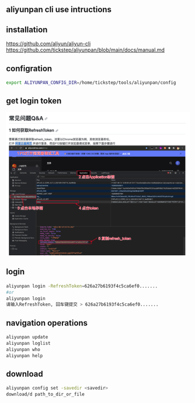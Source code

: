 ## aliyunpan cli use intructions
## installation
https://github.com/aliyun/aliyun-cli
https://github.com/tickstep/aliyunpan/blob/main/docs/manual.md

## configration
```bash
export ALIYUNPAN_CONFIG_DIR=/home/tickstep/tools/aliyunpan/config
```
## get login token
![get refreshtoken](get_token.jpg)

## login
```bash
aliyunpan login -RefreshToken=626a27b6193f4c5ca6ef0.......
#or
aliyunpan login
请输入RefreshToken, 回车键提交 > 626a27b6193f4c5ca6ef0.......
```
## navigation operations
```bash
aliyunpan update
aliyunpan loglist
aliyunpan who
aliyunpan help
```
## download
```bash
aliyunpan config set -savedir <savedir>
download/d path_to_dir_or_file
```
